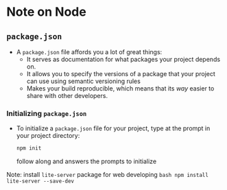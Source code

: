 # Note on Node

## `package.json`

- A `package.json` file affords you a lot of great things:
	- It serves as documentation for what packages your project depends on.
	- It allows you to specify the versions of a package that your project can use using semantic versioning rules
	- Makes your build reproducible, which means that its _way_ easier to share with other developers.

### Initializing `package.json`

- To initialize a `package.json` file for your project, type at the prompt in your project directory:

	```bash
	npm init
	```

	follow along and answers the prompts to initialize

Note: install `lite-server` package for web developing
	```bash
	npm install lite-server --save-dev
	```